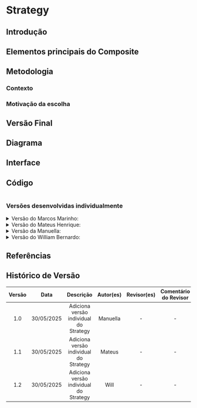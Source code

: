 # Strategy

## Introdução


## Elementos principais do Composite

## Metodologia


### Contexto


### Motivação da escolha


## Versão Final



## Diagrama



## Interface



## Código

```

```

### Versões desenvolvidas individualmente

<details>
<summary>Versão do Marcos Marinho:</summary>

### Marcos


### Modelagem

![Modelagem Strategy - Mídia digital](../../assets/GOFsComportamentais/StrategyMarcos.png)

<center>

Autor: [Marcos Vieira Marinho](https://github.com/devMarcosVM)

</center>

### Código

```python
from abc import ABC, abstractmethod

# 1. Interface da Estratégia
class EstrategiaDeReproducao(ABC):
    @abstractmethod
    def reproduzir(self, midia):
        pass

# 2. Estratégia Nula (Default)
class StrategyNula(EstrategiaDeReproducao):
    def reproduzir(self, midia):
        print("Nenhuma estratégia definida para reprodução.")

# 3. Estratégias Concretas
class StrategyVideo(EstrategiaDeReproducao):
    def reproduzir(self, midia):
        if not isinstance(midia, Video):
            print("StrategyVideo: Tipo de mídia incompatível.")
            return
        print(f"--- Estratégia Vídeo ---")
        print(f"Iniciando reprodução de VÍDEO:")
        print(f"  Arquivo: {midia.url_arquivo}")
        print(f"  Formato: {midia.formato}")
        print(f"  Duração: {midia.duracao} segundos")
        print(f"  Legenda: {midia.legenda or 'N/A'}")
        print(f"------------------------")

class StrategyImagem(EstrategiaDeReproducao):
    def reproduzir(self, midia):
        if not isinstance(midia, Imagem):
            print("StrategyImagem: Tipo de mídia incompatível.")
            return
        print(f"--- Estratégia Imagem ---")
        print(f"Exibindo IMAGEM:")
        print(f"  Arquivo: {midia.url_arquivo}")
        print(f"  Formato: {midia.formato}")
        print(f"  Resolução: {midia.resolucao}")
        print(f"  Texto Alternativo: {midia.texto_alternativo}")
        print(f"  Legenda: {midia.legenda or 'N/A'}")
        print(f"-------------------------")

class StrategyVideoLeve(EstrategiaDeReproducao):
    def reproduzir(self, midia):
        if not isinstance(midia, Video):
            print("StrategyVideoLeve: Tipo de mídia incompatível.")
            return
        print(f"--- Estratégia Vídeo Leve ---")
        print(f"Reproduzindo VÍDEO (versão leve) de: {midia.url_arquivo}")
        print(f"Qualidade reduzida para economizar banda.")
        print(f"-----------------------------")

# 4. Contexto e Subclasses
class MidiaDigital(ABC):
    def __init__(self, url_arquivo: str, formato: str, legenda: str = None, estrategia: EstrategiaDeReproducao = None):
        self.url_arquivo = url_arquivo
        self.formato = formato
        self.legenda = legenda
        self._estrategia = estrategia if estrategia else StrategyNula()

    def set_estrategia_reproducao(self, estrategia: EstrategiaDeReproducao):
        self._estrategia = estrategia

    def executar_reproducao(self):
        self._estrategia.reproduzir(self)

class Video(MidiaDigital):
    def __init__(self, url_arquivo: str, formato: str, duracao: int, legenda: str = None, estrategia: EstrategiaDeReproducao = None):
        super().__init__(url_arquivo, formato, legenda, estrategia if estrategia else StrategyVideo())
        self.duracao = duracao

class Imagem(MidiaDigital):
    def __init__(self, url_arquivo: str, formato: str, texto_alternativo: str, resolucao: str, legenda: str = None, estrategia: EstrategiaDeReproducao = None):
        super().__init__(url_arquivo, formato, legenda, estrategia if estrategia else StrategyImagem())
        self.texto_alternativo = texto_alternativo
        self.resolucao = resolucao

# 5. Exemplo de Uso
if __name__ == "__main__":
    meu_video = Video(
        url_arquivo="filme_legal.mp4",
        formato="MP4",
        duracao=7200,
        legenda="Um épico de aventura."
    )

    minha_imagem = Imagem(
        url_arquivo="paisagem_bonita.jpg",
        formato="JPEG",
        texto_alternativo="Montanhas ao pôr do sol.",
        resolucao="1920x1080",
        legenda="Foto tirada nas férias."
    )

    print("Executando com estratégias padrão:")
    meu_video.executar_reproducao()
    minha_imagem.executar_reproducao()

    print("\n--- Demonstração de troca de estratégia ---")
    estrategia_video_leve = StrategyVideoLeve()
    meu_video.set_estrategia_reproducao(estrategia_video_leve)
    print("\nExecutando vídeo com nova estratégia (Leve):")
    meu_video.executar_reproducao()

    print("\nTentando usar estratégia de imagem em um vídeo:")
    estrategia_so_para_imagem = StrategyImagem()
    meu_video.set_estrategia_reproducao(estrategia_so_para_imagem)
    meu_video.executar_reproducao()

```
<center>

Autor: [Marcos Vieira Marinho](https://github.com/devMarcosVM)

</center>

</details>


<details>
<summary>Versão do Mateus Henrique: </summary>

### Mateus

A implementação foi desenvolvida com base no exemplo disponibilizado pela professora no Aprender3, adaptando-o para os nossos componentes.  

### Modelagem

![Modelagem Strategy - Mídia digital](../../assets/GOFsComportamentais/StrategyMateus.png)

<center>

Autor: [Mateus Henrique](https://github.com/Mateushqms)

</center>

### Código

```python
from abc import ABC, abstractmethod
from typing import Optional

class Strategy(ABC):
    @abstractmethod
    def processar(self, midia: 'MidiaDigital') -> None:
        pass


class StrategyVideo(Strategy):
    def processar(self, midia: 'MidiaDigital') -> None:
        print(f"Exibindo prévia {midia.urlArquivo}")


class StrategyImagem(Strategy):
    def processar(self, midia: 'MidiaDigital') -> None:
        print(f"Gerando miniatura para imagem {midia.urlArquivo} com resolução {midia.resolucao}...")


class MidiaDigital:
    def __init__(self, id: int, formato: str, legenda: str, strategy: Optional[Strategy] = None):
        self.id = id
        self.formato = formato
        self.legenda = legenda
        self.strategy = strategy

    def set_strategy(self, strategy: Strategy):
        self.strategy = strategy

    def executar_processamento(self):
        if self.strategy:
            self.strategy.processar(self)


class Video(MidiaDigital):
    def __init__(self, id: int, formato: str, legenda: str, urlArquivo: str, duracao: str):
        super().__init__(id, formato, legenda)
        self.urlArquivo = urlArquivo
        self.duracao = duracao


class Imagem(MidiaDigital):
    def __init__(self, id: int, formato: str, legenda: str, urlArquivo: str, textoAlternativo: str, resolucao: str):
        super().__init__(id, formato, legenda)
        self.urlArquivo = urlArquivo
        self.textoAlternativo = textoAlternativo
        self.resolucao = resolucao

        
video = Video(1, "mp4", "Vídeo da viagem", "video.mp4", "120")
imagem = Imagem(2, "jpg", "Imagem do quadro", "imagem.jpg", "Aula de Arquitetura", "400x300")

video.set_strategy(StrategyVideo())
imagem.set_strategy(StrategyImagem())

video.executar_processamento()
imagem.executar_processamento()
    
```
<center>

Autor: [Mateus Henrique](https://github.com/Mateushqms)

</center>

</details>

<details>
<summary>Versão da Manuella:</summary>

### Manuella

Este projeto implementa o padrão de projeto Strategy com o objetivo de facilitar as estratégias de exibição das memórias se for imagem ou vídeo.


### Modelagem

![Modelagem Strategy - Mídia digital](../../assets/GOFsComportamentais/StrategyManuella.png)

<center>

Autor: [Manuella Magalhães Valadares](https://github.com/manuvaladares)

</center>

### Código

Eu coloquei vários símbolos para ilustrar a diferença de exibição de cada mídia

```python
from abc import ABC, abstractmethod
from datetime import date
from typing import List

# Interface da Estratégia
class ExibicaoStrategy(ABC):
    @abstractmethod
    def exibir(self, midia):
        pass

# Estratégia para exibir imagens
class ExibicaoImagem(ExibicaoStrategy):
    def exibir(self, midia):
        print("\n🖼️ [Imagem]")
        print(f"┌────────────────────────────┐")
        print(f"| URL: {midia.urlArquivo}")
        print(f"| Resolução: {midia.resolucao}")
        print(f"| Texto Alt: {midia.textoAlternativo}")
        print(f"| Legenda: {midia.legenda}")
        print(f"└────────────────────────────┘")

# Estratégia para exibir vídeos
class ExibicaoVideo(ExibicaoStrategy):
    def exibir(self, midia):
        print("\n🎬 [Vídeo]")
        print("▶️ Reprodução de vídeo")
        print(f"🎞️ URL: {midia.urlArquivo}")
        print(f"⏱️ Duração: {midia.duracao}")
        print(f"📝 Legenda: {midia.legenda}")
        print(f"📁 Formato: {midia.formato}")

# Classe base para mídia digital
class MidiaDigital:
    def __init__(self, formato: str, legenda: str):
        self.formato = formato
        self.legenda = legenda
        self._estrategia_exibicao: ExibicaoStrategy = None

    def set_exibicao_strategy(self, estrategia: ExibicaoStrategy):
        self._estrategia_exibicao = estrategia

    def exibir(self):
        if self._estrategia_exibicao:
            self._estrategia_exibicao.exibir(self)
        else:
            print("⚠️ Estratégia de exibição não definida.")

# Classe concreta: Vídeo
class Video(MidiaDigital):
    def __init__(self, formato: str, legenda: str, urlArquivo: str, duracao: str):
        super().__init__(formato, legenda)
        self.urlArquivo = urlArquivo
        self.duracao = duracao

# Classe concreta: Imagem
class Imagem(MidiaDigital):
    def __init__(self, formato: str, legenda: str, urlArquivo: str, textoAlternativo: str, resolucao: str):
        super().__init__(formato, legenda)
        self.urlArquivo = urlArquivo
        self.textoAlternativo = textoAlternativo
        self.resolucao = resolucao

# Classe que compõe as mídias: Memória
class Memoria:
    def __init__(self, id: int, titulo: str, legenda: str, status: str, autor: str, dataEnvio: date):
        self.id = id
        self.titulo = titulo
        self.legenda = legenda
        self.status = status
        self.autor = autor
        self.dataEnvio = dataEnvio
        self.midias: List[MidiaDigital] = []
        self.tags = []

    def addMidiaDigital(self, midia: MidiaDigital):
        self.midias.append(midia)

    def removerMidiaDigital(self, midia: MidiaDigital):
        self.midias.remove(midia)

    def adicionarTag(self, tag: str):
        self.tags.append(tag)

    def exibir(self):
        print(f"\n📚 Memória: {self.titulo} (ID: {self.id})")
        print(f"📝 Legenda: {self.legenda}")
        print(f"🔖 Status: {self.status}")
        print(f"✍️ Autor: {self.autor}")
        print(f"📅 Data: {self.dataEnvio}")
        print("🏷️ Tags:", ", ".join(self.tags))
        print("📂 Mídias associadas:")
        for midia in self.midias:
            midia.exibir()

# Execução de exemplo
if __name__ == "__main__":
    # Criando mídias
    img = Imagem("jpg", "Foto da paisagem", "paisagem.jpg", "Descrição da paisagem", "1920x1080")
    vid = Video("mp4", "Vídeo da festa", "festa.mp4", "02:30")

    # Atribuindo estratégias
    img.set_exibicao_strategy(ExibicaoImagem())
    vid.set_exibicao_strategy(ExibicaoVideo())

    # Criando memória
    memoria = Memoria(1, "Viagem à praia", "Momentos incríveis", "público", "Ana", date.today())
    memoria.addMidiaDigital(img)
    memoria.addMidiaDigital(vid)
    memoria.adicionarTag("praia")
    memoria.adicionarTag("férias")

    # Exibindo
    memoria.exibir()

    
```
<center>

Autor: [Manuella Magalhães Valadares](https://github.com/manuvaladares)

</center>

</details>

<details>
<summary>Versão do William Bernardo: </summary>

### William Bernardo


### Modelagem

![Modelagem Strategy - Mídia digital](../../assets/GOFsComportamentais/StrategyWill.png)

<center>

Autor: [William Bernardo](https://github.com/willxbernardo)

</center>

### Código

```python
from abc import ABC, abstractmethod

# Classe base da estratégia
class Strategy(ABC):
    @abstractmethod
    def processar(self, midia):
        pass

# Estratégia para vídeo
class StrategyVideo(Strategy):
    def processar(self, midia):
        print("\n🎥 Processando vídeo:")
        print(f"📁 Arquivo: {midia.urlArquivo}")
        print(f"⏱️ Duração: {midia.duracao}")
        print(f"📝 Legenda: {midia.legenda}")
        print(f"📦 Formato: {midia.formato}")

# Estratégia para imagem
class StrategyImagem(Strategy):
    def processar(self, midia):
        print("\n🖼️ Processando imagem:")
        print(f"📁 Arquivo: {midia.urlArquivo}")
        print(f"📐 Resolução: {midia.resolucao}")
        print(f"🆎 Texto alternativo: {midia.textoAlternativo}")
        print(f"📝 Legenda: {midia.legenda}")
        print(f"📦 Formato: {midia.formato}")

# Classe base MidiaDigital
class MidiaDigital:
    def __init__(self, id: int, formato: str, legenda: str):
        self.id = id
        self.formato = formato
        self.legenda = legenda
        self.strategy: Strategy = None

    def set_strategy(self, strategy: Strategy):
        self.strategy = strategy

    def processar_midia(self):
        if self.strategy:
            self.strategy.processar(self)
        else:
            print("⚠️ Nenhuma estratégia definida para processamento.")

# Subclasse para vídeo
class Video(MidiaDigital):
    def __init__(self, id: int, formato: str, legenda: str, urlArquivo: str, duracao: str):
        super().__init__(id, formato, legenda)
        self.urlArquivo = urlArquivo
        self.duracao = duracao

# Subclasse para imagem
class Imagem(MidiaDigital):
    def __init__(self, id: int, formato: str, legenda: str, urlArquivo: str, textoAlternativo: str, resolucao: str):
        super().__init__(id, formato, legenda)
        self.urlArquivo = urlArquivo
        self.textoAlternativo = textoAlternativo
        self.resolucao = resolucao

# Exemplo de uso
if __name__ == "__main__":
    # Criando instâncias de mídias
    video1 = Video(1, "mp4", "Entrevista com artista", "video_entrevista.mp4", "05:30")
    imagem1 = Imagem(2, "png", "Cartaz do evento", "cartaz_evento.png", "Cartaz com detalhes", "1080x720")

    # Aplicando estratégias
    video1.set_strategy(StrategyVideo())
    imagem1.set_strategy(StrategyImagem())

    # Processando mídias
    video1.processar_midia()
    imagem1.processar_midia()
```
<center>

Autor: [William Bernardo](https://github.com/willxbernardo)

</center>
</details>

## Referências



## Histórico de Versão

| Versão | Data | Descrição | Autor(es) | Revisor(es) | Comentário do Revisor |
| :-: | :-: | :-: | :-: | :-: | :-: |
| 1.0 | 30/05/2025 | Adiciona versão individual do Strategy  | Manuella | - | - |
| 1.1 | 30/05/2025 | Adiciona versão individual do Strategy  | Mateus | - | - |
| 1.2 | 30/05/2025 | Adiciona versão individual do Strategy  | Will | - | - |
